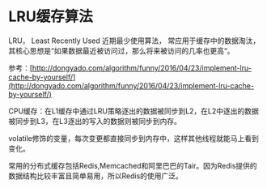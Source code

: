# LRU缓存算法

LRU， Least Recently Used 近期最少使用算法， 常应用于缓存中的数据淘汰， 其核心思想是“如果数据最近被访问过，那么将来被访问的几率也更高“。  


参考：[http://dongyado.com/algorithm/funny/2016/04/23/implement-lru-cache-by-yourself/](http://dongyado.com/algorithm/funny/2016/04/23/implement-lru-cache-by-yourself/)



CPU缓存：在L1缓存中通过LRU策略逐出的数据被同步到L2，在L2中逐出的数据被同步到L3，在L3逐出的写入的数据则被同步到内存。

volatile修饰的变量，每次变更都直接同步到内存中，这样其他线程就能马上看到变化。



常用的分布式缓存包括Redis,Memcached和阿里巴巴的Tair。因为Redis提供的数据结构比较丰富且简单易用，所以Redis的使用广泛。



